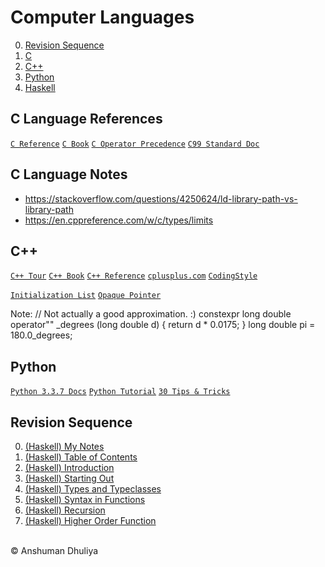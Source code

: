 Computer Languages
=========================

0. [Revision Sequence](#revisionsequence)
1. [C](#clanguage)
2. [C++](#cpp)
3. [Python](#python)
4. [Haskell](haskell/index.html)


## C Language References
[`C Reference`](https://en.cppreference.com/w/c/language)
[`C Book`](files/knr-c-programming.pdf)
[`C Operator Precedence`](files/c-operator-precedence.png)
[`C99 Standard Doc`](http://www.open-std.org/jtc1/sc22/wg14/www/docs/n1256.pdf)

## C Language Notes
* <https://stackoverflow.com/questions/4250624/ld-library-path-vs-library-path>
* <https://en.cppreference.com/w/c/types/limits>

C++
--------
[`C++ Tour`](files/TourOfCpp_Stroustrup_2013.pdf)
[`C++ Book`](files/Straustrup4th.pdf)
[`C++ Reference`](https://en.cppreference.com/w/cpp/language)
[`cplusplus.com`](http://www.cplusplus.com/)
[`CodingStyle`](http://www.yolinux.com/TUTORIALS/LinuxTutorialC++CodingStyle.html)

[`Initialization List`](http://forums.codeguru.com/showthread.php?464084-C-General-What-is-the-initialization-list-and-why-should-I-use-it)
[`Opaque Pointer`](https://en.wikipedia.org/wiki/Opaque_pointer#C++)

Note:
    // Not actually a good approximation.  :)
    constexpr long double operator"" _degrees (long double d) { return d * 0.0175; }
    long double pi = 180.0_degrees;

<a name="python"></a>
## Python
[`Python 3.3.7 Docs`](https://docs.python.org/3.3/)
[`Python Tutorial`](https://docs.python.org/3/tutorial/)
[`30 Tips & Tricks`](https://www.techbeamers.com/essential-python-tips-tricks-programmers/)

<a name="revisionsequence"></a>
## Revision Sequence

0. [(Haskell) My Notes](haskell/index.html)
1. [(Haskell) Table of Contents](http://learnyouahaskell.com/chapters)
2. [(Haskell) Introduction](http://learnyouahaskell.com/introduction)
3. [(Haskell) Starting Out](http://learnyouahaskell.com/starting-out)
4. [(Haskell) Types and Typeclasses](http://learnyouahaskell.com/types-and-typeclasses)
5. [(Haskell) Syntax in Functions](http://learnyouahaskell.com/syntax-in-functions)
6. [(Haskell) Recursion](http://learnyouahaskell.com/recursion)
7. [(Haskell) Higher Order Function](http://learnyouahaskell.com/higher-order-functions)

<div class="footer"> <br/> &copy; Anshuman Dhuliya <br/> </div> 

